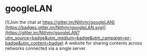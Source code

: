 # googleLAN

[![Join the chat at https://gitter.im/Nithmr/googleLAN](https://badges.gitter.im/Nithmr/googleLAN.svg)](https://gitter.im/Nithmr/googleLAN?utm_source=badge&utm_medium=badge&utm_campaign=pr-badge&utm_content=badge)
A website for sharing contents across networks connected via a single server.
